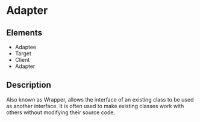 # Adapter

## Elements

 - Adaptee
 - Target
 - Client
 - Adapter

## Description

Also known as Wrapper, allows the interface of an existing class to be used as another interface.
It is often used to make existing classes work with others without modifying their source code.